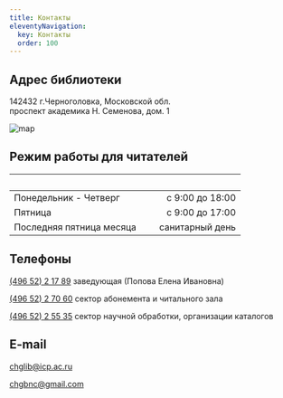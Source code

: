 ```yaml
---
title: Контакты
eleventyNavigation:
  key: Контакты
  order: 100
---
```


## Адрес библиотеки

<nobr>142432 г.Черноголовка, Московской обл.</nobr>
<nobr>проспект академика Н. Семенова, дом. 1</nobr>

<div class="contats-map">

![map](https://static-maps.yandex.ru/1.x/?l=map&ll=38.38538497882056%2C56.01277995589854&pt=38.38728398280303%2C56.013438059753234%2Cpm2bll&size=500%2C280&z=15)

</div>

## Режим работы для читателей

|                          | &nbsp;&nbsp; |                 |
| ------------------------ | ------------ | --------------: |
| Понедельник - Четверг    |              | с 9:00 до 18:00 |
| Пятница                  |              | с 9:00 до 17:00 |
| Последняя пятница месяца |              | санитарный день |

## Телефоны

[(496 52) 2 17 89](tel:74965221789) <nobr>заведующая (Попова Елена Ивановна)</nobr>

[(496 52) 2 70 60](tel:74965227060) <nobr>сектор абонемента и читального зала</nobr>

[(496 52) 2 55 35](tel:74965225535) <nobr>сектор научной обработки,</nobr> <nobr>организации каталогов</nobr>

## E-mail

[chglib@icp.ac.ru](mailto:chglib@icp.ac.ru)

[chgbnc@gmail.com](mailto:chgbnc@gmail.com)
